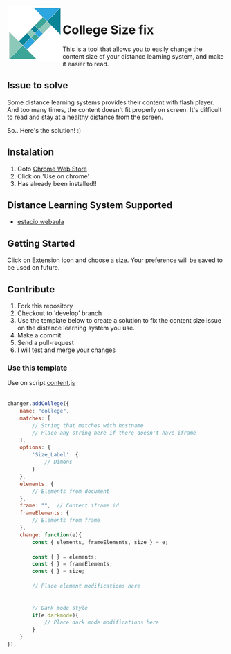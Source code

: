 <img src="icon.png" align="left" />

# College Size fix
This is a tool that allows you to easily change the content size of your distance learning system, and make it easier to read.

## Issue to solve
Some distance learning systems provides their content with flash player. And too many times, the content doesn't fit properly on screen.
It's difficult to read and stay at a healthy distance from the screen.

So.. Here's the solution! :)

## Instalation 
1. Goto [Chrome Web Store](https://chrome.google.com/webstore/detail/kjokipgpljcoidilmaahgdejibepoakn)
2. Click on 'Use on chrome'
3. Has already been installed!!

## Distance Learning System Supported
- [estacio.webaula](https://estacio.webaula.com.br)

## Getting Started
Click on Extension icon and choose a size.
Your preference will be saved to be used on future.

## Contribute
1. Fork this repository
2. Checkout to 'develop' branch
3. Use the template below to create a solution to fix the content size issue on the distance learning system you use.
4. Make a commit
5. Send a pull-request
6. I will test and merge your changes

### Use this template
Use on script [content.js](https://github.com/daviinacio/estacio_flash_size/blob/develop/content.js)

```javascript

changer.addCollege({
    name: "college",
    matches: [
        // String that matches with hostname
        // Place any string here if there doesn't have iframe
    ],
    options: {
        'Size_Label': {
            // Dimens
        }
    },
    elements: {
        // Elements from document
    },
    frame: "",  // Content iframe id
    frameElements: {
        // Elements from frame
    },
    change: function(e){
        const { elements, frameElements, size } = e;

        const { } = elements;
        const { } = frameElements;
        const { } = size;

        // Place element modifications here
        

        // Dark mode style
        if(e.darkmode){
            // Place dark mode modifications here
        }
    }
});

```
